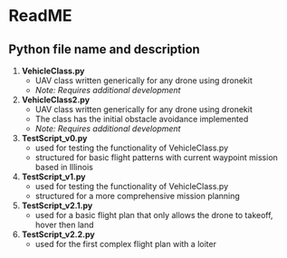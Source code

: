 # ReadME
## Python file name and description
1. **VehicleClass.py**
    - UAV class written generically for any drone using dronekit
    - *Note: Requires additional development*
2. **VehicleClass2.py**
    - UAV class written generically for any drone using dronekit
    - The class has the initial obstacle avoidance implemented
    - *Note: Requires additional development*
3. **TestScript_v0.py**
    - used for testing the functionality of VehicleClass.py 
    - structured for basic flight patterns with current waypoint mission based in Illinois 
4. **TestScript_v1.py**
    - used for testing the functionality of VehicleClass.py  
    - structured for a more comprehensive mission planning  
5. **TestScript_v2.1.py**
    - used for a basic flight plan that only allows the drone to takeoff, hover then land  
6. **TestScript_v2.2.py**
    - used for the first complex flight plan with a loiter  